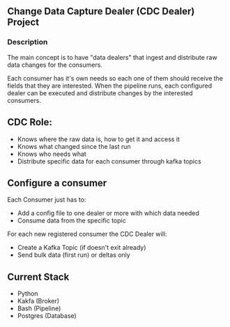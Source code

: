 ## Change Data Capture Dealer (CDC Dealer) Project

### Description

The main concept is to have "data dealers" that ingest and distribute raw data changes for the consumers.

Each consumer has it's own needs so each one of them should receive the fields that they are interested.
When the pipeline runs, each configured dealer can be executed and distribute changes by the interested consumers.

## CDC Role:
 - Knows where the raw data is, how to get it and access it
 - Knows what changed since the last run
 - Knows who needs what
 - Distribute specific data for each consumer through kafka topics 


## Configure a consumer

Each Consumer just has to:
- Add a config file to one dealer or more with which data needed
- Consume data from the specific topic

For each new registered consumer the CDC Dealer will:
- Create a Kafka Topic (if doesn't exit already)
- Send bulk data (first run) or deltas only



## Current Stack
- Python
- Kakfa (Broker)
- Bash (Pipeline)
- Postgres (Database)